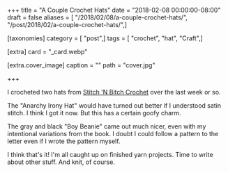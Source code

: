 +++
title = "A Couple Crochet Hats"
date = "2018-02-08 00:00:00-08:00"
draft = false
aliases = [ "/2018/02/08/a-couple-crochet-hats/", "/post/2018/02/a-couple-crochet-hats/",]

[taxonomies]
category = [ "post",]
tags = [ "crochet", "hat", "Craft",]

[extra]
card = "_card.webp"

[extra.cover_image]
caption = ""
path = "cover.jpg"

+++

I crocheted two hats from [Stitch 'N Bitch Crochet][] over the last week or so.

[Stitch 'N Bitch Crochet]: https://www.goodreads.com/book/show/57512.Stitch_n_Bitch_Crochet
<!--more-->

The "Anarchy Irony Hat" would have turned out better if I understood satin stitch. I think I got it now. But
this has a certain goofy charm.

The gray and black "Boy Beanie" came out much nicer, even with my intentional
variations from the book. I doubt I could follow a pattern to the letter even if I wrote the pattern myself.

I think that's it! I'm all caught up on finished yarn projects. Time to write about other stuff. And knit, of
course.